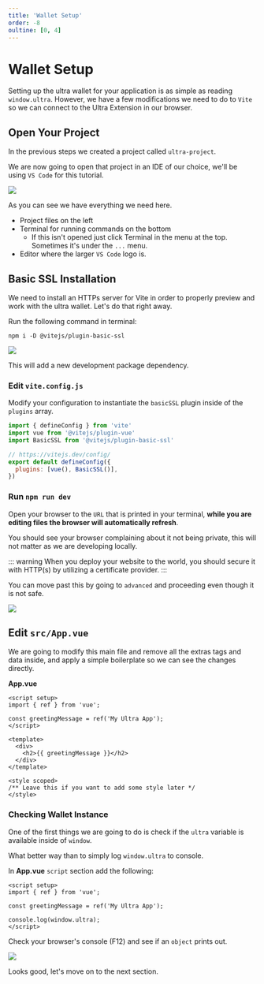 ```yaml
---
title: 'Wallet Setup'
order: -8
oultine: [0, 4]
---
```


# Wallet Setup

Setting up the ultra wallet for your application is as simple as reading `window.ultra`. However, we have a few modifications we need to do to `Vite` so we can connect to the Ultra Extension in our browser.

## Open Your Project

In the previous steps we created a project called `ultra-project`.

We are now going to open that project in an IDE of our choice, we'll be using `VS Code` for this tutorial.

![](./images/vscode-init-project.png)

As you can see we have everything we need here.

- Project files on the left
- Terminal for running commands on the bottom
    - If this isn't opened just click Terminal in the menu at the top. Sometimes it's under the `...` menu.
- Editor where the larger `VS Code` logo is.

## Basic SSL Installation

We need to install an HTTPs server for Vite in order to properly preview and work with the ultra wallet. Let's do that right away.

Run the following command in terminal:

```
npm i -D @vitejs/plugin-basic-ssl
```

![](./images/install-basic-ssl.png)

This will add a new development package dependency.

### Edit `vite.config.js`

Modify your configuration to instantiate the `basicSSL` plugin inside of the `plugins` array.

```js
import { defineConfig } from 'vite'
import vue from '@vitejs/plugin-vue'
import BasicSSL from '@vitejs/plugin-basic-ssl'

// https://vitejs.dev/config/
export default defineConfig({
  plugins: [vue(), BasicSSL()],
})
```

### Run `npm run dev`

Open your browser to the `URL` that is printed in your terminal, **while you are editing files the browser will automatically refresh**.

You should see your browser complaining about it not being private, this will not matter as we are developing locally.

::: warning
When you deploy your website to the world, you should secure it with HTTP(s) by utilizing a certificate provider.
:::

You can move past this by going to `advanced` and proceeding even though it is not safe.

![](./images/ignore-chrome-certificate.png)

## Edit `src/App.vue`

We are going to modify this main file and remove all the extras tags and data inside, and apply a simple boilerplate so we can see the changes directly.

**App.vue**
```tsx
<script setup>
import { ref } from 'vue';

const greetingMessage = ref('My Ultra App');
</script>

<template>
  <div>
    <h2>{{ greetingMessage }}</h2>
  </div>
</template>

<style scoped>
/** Leave this if you want to add some style later */
</style>

```

### Checking Wallet Instance

One of the first things we are going to do is check if the `ultra` variable is available inside of `window`.

What better way than to simply log `window.ultra` to console.

In **App.vue** `script` section add the following:

```tsx
<script setup>
import { ref } from 'vue';

const greetingMessage = ref('My Ultra App');

console.log(window.ultra);
</script>
```

Check your browser's console (F12) and see if an `object` prints out.

![](./images/ultra-wallet-present.png)

Looks good, let's move on to the next section.